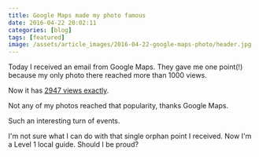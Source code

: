 ```yaml
---
title: Google Maps made my photo famous
date: 2016-04-22 20:02:11
categories: [blog]
tags: [featured]
image: /assets/article_images/2016-04-22-google-maps-photo/header.jpg
---
```


Today I received an email from Google Maps.
They gave me one point(!) because my only photo there reached more than 1000 views.

Now it has [2947 views exactly](https://www.google.com/maps/contrib/110617674437473699686/photos/@59.3689348,24.1344537,15z/data=!4m3!8m2!3m1!1e1).

Not any of my photos reached that popularity, thanks Google Maps.

Such an interesting turn of events.

I'm not sure what I can do with that single orphan point I received. Now I'm a Level 1 local guide.
Should I be proud?

